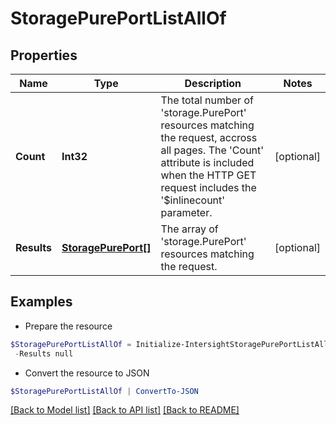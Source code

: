 # StoragePurePortListAllOf
## Properties

Name | Type | Description | Notes
------------ | ------------- | ------------- | -------------
**Count** | **Int32** | The total number of &#39;storage.PurePort&#39; resources matching the request, accross all pages. The &#39;Count&#39; attribute is included when the HTTP GET request includes the &#39;$inlinecount&#39; parameter. | [optional] 
**Results** | [**StoragePurePort[]**](StoragePurePort.md) | The array of &#39;storage.PurePort&#39; resources matching the request. | [optional] 

## Examples

- Prepare the resource
```powershell
$StoragePurePortListAllOf = Initialize-IntersightStoragePurePortListAllOf  -Count null `
 -Results null
```

- Convert the resource to JSON
```powershell
$StoragePurePortListAllOf | ConvertTo-JSON
```

[[Back to Model list]](../README.md#documentation-for-models) [[Back to API list]](../README.md#documentation-for-api-endpoints) [[Back to README]](../README.md)

